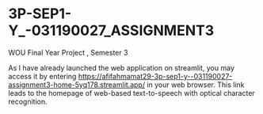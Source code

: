 # 3P-SEP1-Y_-031190027_ASSIGNMENT3
WOU Final Year Project , Semester 3 

As I have already launched the web application on streamlit, 
you may access it by entering https://afifahmamat29-3p-sep1-y--031190027-assignment3-home-5yq178.streamlit.app/ in your web browser. 
This link leads to the homepage of web-based text-to-speech with optical character recognition. 
